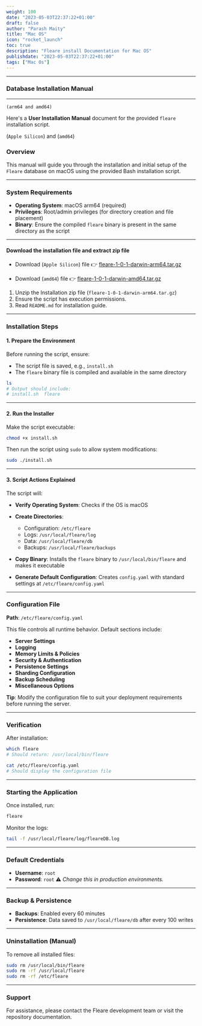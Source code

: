 ```yaml
---
weight: 100
date: "2023-05-03T22:37:22+01:00"
draft: false
author: "Parash Maity"
title: "Mac OS"
icon: "rocket_launch"
toc: true
description: "Fleare install Documentation for Mac OS"
publishdate: "2023-05-03T22:37:22+01:00"
tags: ["Mac Os"]
---
```


---
### Database Installation Manual 

---

`(arm64 and amd64)`

Here's a **User Installation Manual** document for the provided `fleare` installation script.

(`Apple Silicon`) and (`amd64`)

### Overview

This manual will guide you through the installation and initial setup of the `Fleare` database on macOS using the provided Bash installation script.

---

### System Requirements

* **Operating System**: macOS arm64 (required)
* **Privileges**: Root/admin privileges (for directory creation and file placement)
* **Binary**: Ensure the compiled `fleare` binary is present in the same directory as the script

---

#### Download the installation file and extract zip file

 * Download (`Apple Silicon`) file 👉 [fleare-1-0-1-darwin-arm64.tar.gz](https://www.bakemyweb.com/files/public/32/15/67b778664b7fb7001ed53215/d/8f/91/67ceaafd015b80001e818f91?name=infleare-1-0-1-darwin-arm64.tar.gz&mimetype=application/x-gzip&cd=attachment)

 * Download (`amd64`) file 👉 [fleare-1-0-1-darwin-amd64.tar.gz](https://www.bakemyweb.com/files/public/32/15/67b778664b7fb7001ed53215/d/8f/91/67ceaafd015b80001e818f91?name=infleare-1-0-1-darwin-amd64.tar.gz&mimetype=application/x-gzip&cd=attachment)


 1. Unzip the Installation zip file (`fleare-1-0-1-darwin-arm64.tar.gz`)
 2. Ensure the script has execution permissions.
 3. Read `README.md` for installation guide.

---

### Installation Steps

#### 1. **Prepare the Environment**

Before running the script, ensure:

* The script file is saved, e.g., `install.sh`
* The `fleare` binary file is compiled and available in the same directory

```bash 
ls
# Output should include:
# install.sh  fleare
```

---

#### 2. **Run the Installer**

Make the script executable:

```bash 
chmod +x install.sh
```

Then run the script using `sudo` to allow system modifications:

```bash 
sudo ./install.sh
```

---

#### 3. **Script Actions Explained**

The script will:

* **Verify Operating System**: Checks if the OS is macOS
* **Create Directories**:

  * Configuration: `/etc/fleare`
  * Logs: `/usr/local/fleare/log`
  * Data: `/usr/local/fleare/db`
  * Backups: `/usr/local/fleare/backups`
* **Copy Binary**: Installs the `fleare` binary to `/usr/local/bin/fleare` and makes it executable
* **Generate Default Configuration**: Creates `config.yaml` with standard settings at `/etc/fleare/config.yaml`

---

### Configuration File

**Path**: `/etc/fleare/config.yaml`

This file controls all runtime behavior. Default sections include:

* **Server Settings**
* **Logging**
* **Memory Limits & Policies**
* **Security & Authentication**
* **Persistence Settings**
* **Sharding Configuration**
* **Backup Scheduling**
* **Miscellaneous Options**

 **Tip**: Modify the configuration file to suit your deployment requirements before running the server.

---

### Verification

After installation:

```bash 
which fleare
# Should return: /usr/local/bin/fleare

cat /etc/fleare/config.yaml
# Should display the configuration file
```

---

### Starting the Application

Once installed, run:

```bash 
fleare
```

Monitor the logs:

```bash 
tail -f /usr/local/fleare/log/fleareDB.log
```

---

### Default Credentials

* **Username**: `root`
* **Password**: `root`
  ⚠️ *Change this in production environments.*

---

### Backup & Persistence

* **Backups**: Enabled every 60 minutes
* **Persistence**: Data saved to `/usr/local/fleare/db` after every 100 writes

---

### Uninstallation (Manual)

To remove all installed files:

```bash 
sudo rm /usr/local/bin/fleare
sudo rm -rf /usr/local/fleare
sudo rm -rf /etc/fleare
```

---

### Support

For assistance, please contact the Fleare development team or visit the repository documentation.
